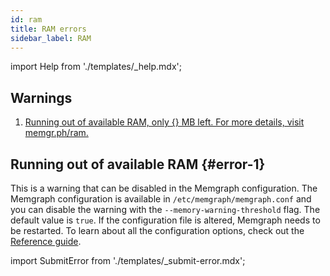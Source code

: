 ```yaml
---
id: ram
title: RAM errors
sidebar_label: RAM
---
```


import Help from './templates/_help.mdx';

<Help/>

## Warnings

1. [Running out of available RAM, only {} MB left. For more details, visit
   memgr.ph/ram.](#error-1)

## Running out of available RAM {#error-1}

This is a warning that can be disabled in the Memgraph configuration. The
Memgraph configuration is available in `/etc/memgraph/memgraph.conf` and you can
disable the warning with the `--memory-warning-threshold` flag. The default
value is `true`. If the configuration file is altered, Memgraph needs to be
restarted.  To learn about all the configuration options, check out the
[Reference guide](/reference-guide/configuration.md).

import SubmitError from './templates/_submit-error.mdx';

<SubmitError/>
